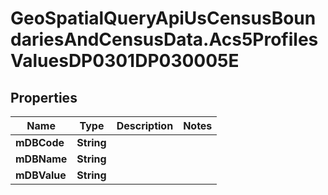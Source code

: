 # GeoSpatialQueryApiUsCensusBoundariesAndCensusData.Acs5ProfilesValuesDP0301DP030005E

## Properties

Name | Type | Description | Notes
------------ | ------------- | ------------- | -------------
**mDBCode** | **String** |  | 
**mDBName** | **String** |  | 
**mDBValue** | **String** |  | 


